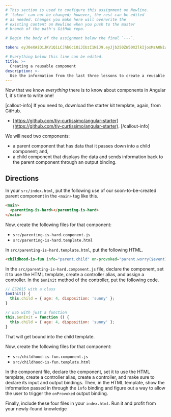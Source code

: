 ```yaml
---
# This section is used to configure this assignment on Newline.
# `token` can not be changed; however, the rest can be edited
# as needed. Changes you make here will overwrite the
# existing content on Newline when you push to the master
# branch of the path's GitHub repo.

# Begin the body of the assignment below the final `---`.

token: eyJ0eXAiOiJKV1QiLCJhbGciOiJIUzI1NiJ9.eyJjb250ZW50X2lkIjoxMzA0NiwiY29udGVudF90eXBlIjoiQXNzaWdubWVudCJ9.K_8jaDhlfT4eCFZqXo89Vm6eqLJvvJlfBHSOXbDqXxc

# Everything below this line can be edited.
title: >-
  Creating a reusable component
description: >-
  Use the information from the last three lessons to create a reusable component.
---
```


Now that we know *everything* there is to know about components in Angular 1,
it's time to write one!

[callout-info]
If you need to, download the starter kit template, again, from GitHub.

- [https://github.com/tiy-curtissimo/angular-starter](https://github.com/tiy-curtissimo/angular-starter).
[/callout-info]

We will need two components:
* a parent component that has data that it passes down into a child component;
  and,
* a child component that displays the data and sends information back to the
  parent component through an output binding.

## Directions

In your `src/index.html`, put the following use of our soon-to-be-created parent
component in the `<main>` tag like this.

```html
<main>
  <parenting-is-hard></parenting-is-hard>
</main>
```

Now, create the following files for that component:

* `src/parenting-is-hard.component.js`
* `src/parenting-is-hard.template.html`

In `src/parenting-is-hard.template.html`, put the following HTML.

```html
<childhood-is-fun info="parent.child" on-provoked="parent.worry($event)"></childhood-is-fun>
```

In the `src/parenting-is-hard.component.js` file, declare the component, set it
to use the HTML template, create a controller alias, and assign a controller.
In the `$onInit` method of the controller, put the following code.

```javascript
// ES2015 with a class
$onInit() {
  this.child = { age: 4, disposition: 'sunny' };
}

// ES5 with just a function
this.$onInit = function () {
  this.child = { age: 4, disposition: 'sunny' };
}
```

That will get bound into the child template.

Now, create the following files for that component:

* `src/childhood-is-fun.component.js`
* `src/childhood-is-fun.template.html`

In the component file, declare the component, set it to use the HTML template,
create a controller alias, create a controller, and make sure to declare its
input and output bindings. Then, in the HTML template, show the information
passed in through the `info` binding and figure out a way to allow the user to
trigger the `onProvoked` output binding.

Finally, include these four files in your `index.html`. Run it and profit from
your newly-found knowledge
